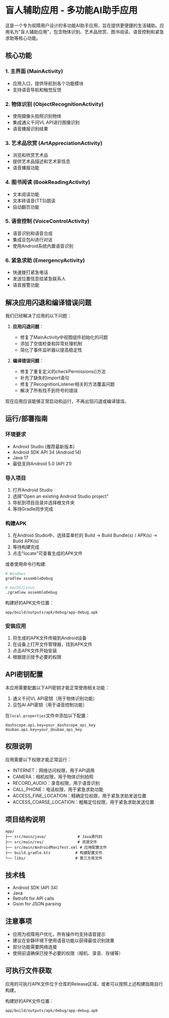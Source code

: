# 盲人辅助应用 - 多功能AI助手应用

这是一个专为视障用户设计的多功能AI助手应用，旨在提供更便捷的生活辅助。应用名为"盲人辅助应用"，包含物体识别、艺术品欣赏、图书阅读、语音控制和紧急求助等核心功能。

## 核心功能

### 1. 主界面 (MainActivity)
- 应用入口，提供导航到各个功能模块
- 支持语音导航和触觉反馈

### 2. 物体识别 (ObjectRecognitionActivity)
- 使用摄像头拍照识别物体
- 集成通义千问VL API进行图像识别
- 语音播报识别结果

### 3. 艺术品欣赏 (ArtAppreciationActivity)
- 浏览和欣赏艺术品
- 提供艺术品描述和艺术家信息
- 语音播报功能

### 4. 图书阅读 (BookReadingActivity)
- 文本阅读功能
- 文本转语音(TTS)朗读
- 自动翻页功能

### 5. 语音控制 (VoiceControlActivity)
- 语音识别和语音合成
- 集成豆包AI进行对话
- 使用Android系统内置语音识别

### 6. 紧急求助 (EmergencyActivity)
- 快速拨打紧急电话
- 发送位置信息给紧急联系人
- 语音报警功能

## 解决应用闪退和编译错误问题

我们已经解决了应用的以下问题：

1. **应用闪退问题**：
   - 修复了MainActivity中视图组件初始化的问题
   - 添加了空值检查和异常处理机制
   - 简化了事件监听器以提高稳定性

2. **编译错误问题**：
   - 修复了重复定义的checkPermissions()方法
   - 补充了缺失的import语句
   - 修复了RecognitionListener相关的方法覆盖问题
   - 解决了所有找不到符号的错误

现在应用应该能够正常启动和运行，不再出现闪退或编译错误。

## 运行/部署指南

### 环境要求
- Android Studio (推荐最新版本)
- Android SDK API 34 (Android 14)
- Java 17
- 最低支持Android 5.0 (API 21)

### 导入项目
1. 打开Android Studio
2. 选择"Open an existing Android Studio project"
3. 导航到项目目录并选择根文件夹
4. 等待Gradle同步完成

### 构建APK
1. 在Android Studio中，选择菜单栏的 Build → Build Bundle(s) / APK(s) → Build APK(s)
2. 等待构建完成
3. 点击"locate"可查看生成的APK文件

或者使用命令行构建:
```bash
# Windows
gradlew assembleDebug

# macOS/Linux
./gradlew assembleDebug
```

构建好的APK文件位置：
```
app/build/outputs/apk/debug/app-debug.apk
```

### 安装应用
1. 将生成的APK文件传输到Android设备
2. 在设备上打开文件管理器，找到APK文件
3. 点击APK文件开始安装
4. 根据提示授予必要的权限

## API密钥配置

本应用需要配置以下API密钥才能正常使用相关功能：

1. 通义千问VL API密钥（用于物体识别功能）
2. 豆包AI API密钥（用于语音控制功能）

在`local.properties`文件中添加以下配置：
```properties
dashscope.api.key=your_dashscope_api_key
doubao.api.key=your_doubao_api_key
```

## 权限说明

应用需要以下权限才能正常运行：
- INTERNET：网络访问权限，用于API调用
- CAMERA：相机权限，用于物体识别拍照
- RECORD_AUDIO：录音权限，用于语音识别
- CALL_PHONE：电话权限，用于紧急求助功能
- ACCESS_FINE_LOCATION：精确定位权限，用于紧急求助发送位置
- ACCESS_COARSE_LOCATION：粗略定位权限，用于紧急求助发送位置

## 项目结构说明

```
app/
├── src/main/java/              # Java源代码
├── src/main/res/               # 资源文件
├── src/main/AndroidManifest.xml # 应用配置文件
├── build.gradle.kts           # 构建配置文件
└── libs/                      # 第三方库文件
```

## 技术栈

- Android SDK (API 34)
- Java
- Retrofit for API calls
- Gson for JSON parsing

## 注意事项

- 应用为视障用户优化，所有操作均支持语音提示
- 建议在安静环境下使用语音功能以获得最佳识别效果
- 部分功能需要网络连接
- 使用前请确保已授予必要的权限（相机、录音、存储等）

## 可执行文件获取

应用的可执行APK文件位于仓库的Release区域，或者可以按照上述构建指南自行构建。

构建好的APK文件位置：
```
app/build/outputs/apk/debug/app-debug.apk
```